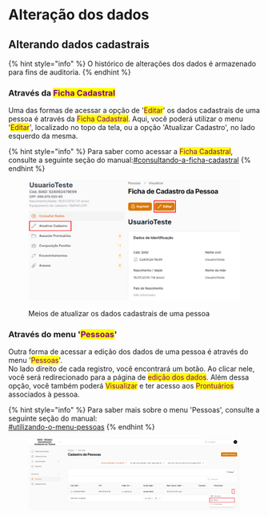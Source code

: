 # Alteração dos dados

## Alterando dados cadastrais

{% hint style="info" %}
O histórico de alterações dos dados é armazenado para fins de auditoria.
{% endhint %}

### Através da <mark style="color:purple;">Ficha Cadastral</mark>

Uma das formas de acessar a opção de '<mark style="color:purple;">Editar</mark>' os dados cadastrais de uma pessoa é através da <mark style="color:purple;">Ficha Cadastral</mark>. Aqui, você poderá utilizar o menu '<mark style="color:purple;">Editar</mark>', localizado no topo da tela, ou a opção 'Atualizar Cadastro', no lado esquerdo da mesma.

{% hint style="info" %}
Para saber como acessar a <mark style="color:purple;">Ficha Cadastral</mark>, consulte a seguinte seção do manual:[#consultando-a-ficha-cadastral](ficha.md#consultando-a-ficha-cadastral "mention")
{% endhint %}

<figure><img src="../.gitbook/assets/image (58).png" alt=""><figcaption><p>Meios de atualizar os dados cadastrais de uma pessoa</p></figcaption></figure>



### Através do menu '<mark style="color:purple;">Pessoas</mark>'

Outra forma de acessar a edição dos dados de uma pessoa é através do menu '<mark style="color:purple;">Pessoas</mark>'.\
No lado direito de cada registro, você encontrará um botão. Ao clicar nele, você será redirecionado para a página de <mark style="color:purple;">edição dos dados</mark>. Além dessa opção, você também poderá <mark style="color:purple;">Visualizar</mark> e ter acesso aos <mark style="color:purple;">Prontuários</mark> associados à pessoa.

{% hint style="info" %}
Para saber mais sobre o menu 'Pessoas', consulte a seguinte seção do manual:\
[#utilizando-o-menu-pessoas](pesquisa.md#utilizando-o-menu-pessoas "mention")
{% endhint %}

<figure><img src="../.gitbook/assets/image (59).png" alt=""><figcaption></figcaption></figure>
